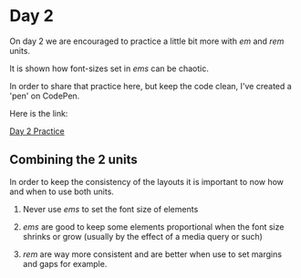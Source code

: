 # Day 2

On day 2 we are encouraged to practice a little bit more with _em_ and _rem_ units.

It is shown how font-sizes set in _ems_ can be chaotic.

In order to share that practice here, but keep the code clean, I've created a 'pen' on CodePen.

Here is the link:

[Day 2 Practice](https://codepen.io/brian-farias/pen/QWZMJGZ?editors=0100)

## Combining the 2 units

In order to keep the consistency of the layouts it is important to now how and when to use both units.

1. Never use _ems_ to set the font size of elements

2. _ems_ are good to keep some elements proportional when the font size shrinks or grow (usually by the effect of a media query or such)

3. _rem_ are way more consistent and are better when use to set margins and gaps for example.
